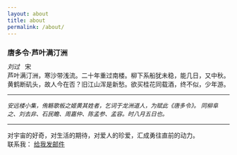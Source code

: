 ```yaml
---
layout: about
title: about
permalink: /about/
---
```



<h3 style="margin-bottom:10px;">唐多令·芦叶满汀洲</h3>
<div style="font-style:italic;font-size:14px;">
    刘过&nbsp;&nbsp;
    <span style="font-style:normal">宋</span>
</div>
芦叶满汀洲，寒沙带浅流。二十年重过南楼。柳下系船犹未稳，能几日，又中秋。<br>
黄鹤断矶头，故人今在否？旧江山浑是新愁。欲买桂花同载酒，终不似，少年游。

-----

<p style="font-style:italic;font-size:13px;">
安远楼小集，侑觞歌板之姬黄其姓者，乞词于龙洲道人，为赋此《唐多令》。
同柳阜之、刘去非、石民瞻、周嘉仲、陈孟参、孟容。时八月五日也。
</p>

-----

对宇宙的好奇，对生活的期待，对爱人的珍爱，汇成勇往直前的动力。<br>
联系我：
<a href="mailto:moselikk@gmail.com">给我发邮件</a>
